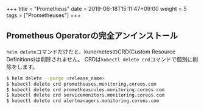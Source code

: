 +++
title = "Prometheus"
date =  2019-06-18T15:11:47+09:00
weight = 5
tags = ["Prometheuses"]
+++

## Prometheus Operatorの完全アンインストール
`helm delete`コマンドだけだと、kunernetesのCRD(Custom Resource Definitions)は削除されません。
CRDは`kubectl delete crd`コマンドで個別に削除をします。
```sh
$ helm delete --purge <release_name>
$ kubectl delete crd prometheuses.monitoring.coreos.com
$ kubectl delete crd prometheusrules.monitoring.coreos.com
$ kubectl delete crd servicemonitors.monitoring.coreos.com
$ kubectl delete crd alertmanagers.monitoring.coreos.com
```